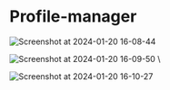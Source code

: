 # Profile-manager

![Screenshot at 2024-01-20 16-08-44](https://github.com/venkat-00/Profile-manager/assets/52124155/465c540f-f8e5-49c7-a810-4b97266a8eb5)

![Screenshot at 2024-01-20 16-09-50](https://github.com/venkat-00/Profile-manager/assets/52124155/843859c0-45ea-4792-8061-6538d9015378)
\

![Screenshot at 2024-01-20 16-10-27](https://github.com/venkat-00/Profile-manager/assets/52124155/b600836d-8a95-4fca-af53-f465dec71688)
